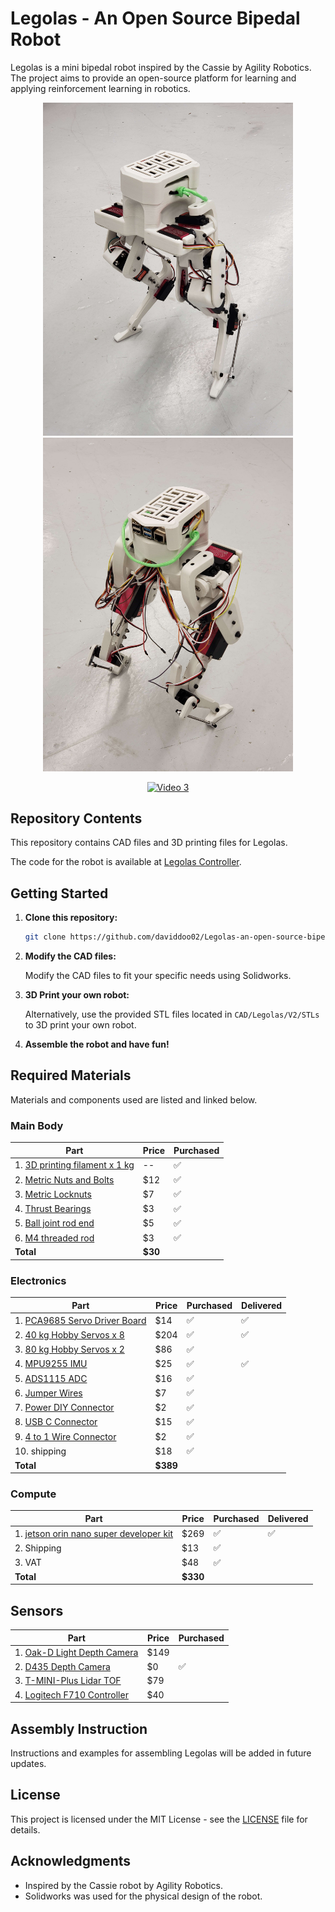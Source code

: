 # Legolas - An Open Source Bipedal Robot

Legolas is a mini bipedal robot inspired by the Cassie by Agility Robotics. The project aims to provide an open-source platform for learning and applying reinforcement learning in robotics.

<p align="center">
  <img src="assets/cover_image_front.jpg" width="400" />
  <img src="assets/cover_image_back.jpg" width="400" />
</p>

<p align="center">
  <a href="assets/Walking_Test_3.mp4"><img src="assets/Walking_Test_3.gif" alt="Video 3" width="800"></a>
</p>

## Repository Contents

This repository contains CAD files and 3D printing files for Legolas. 

The code for the robot is available at [Legolas Controller](https://github.com/daviddoo02/Legolas_Controller).

## Getting Started

1. **Clone this repository:**

    ```bash
    git clone https://github.com/daviddoo02/Legolas-an-open-source-biped/
    ```

2. **Modify the CAD files:**

    Modify the CAD files to fit your specific needs using Solidworks.

3. **3D Print your own robot:**

    Alternatively, use the provided STL files located in `CAD/Legolas/V2/STLs` to 3D print your own robot.

4. **Assemble the robot and have fun!**

## Required Materials

Materials and components used are listed and linked below.

### Main Body

| Part | Price | Purchased |
|------|-------| --------- |
| 1. [3D printing filament x 1 kg](https://www.amazon.com/dp/B089S1HB8K) | -- | :white_check_mark:
| 2. [Metric Nuts and Bolts](https://www.amazon.com/Assortment-M2-M3-M4-M5/dp/B0CBMMPPKF) | $12 | :white_check_mark: |
| 3. [Metric Locknuts](https://www.amazon.com/dp/B0CHVTYLWC) | $7 | :white_check_mark: |
| 4. [Thrust Bearings](https://www.amazon.com/gp/product/B08FHTD8VT) | $3 | :white_check_mark: |
| 5. [Ball joint rod end](https://www.amazon.com/gp/product/B0828T1NNW) | $5 | :white_check_mark: |
| 6. [M4 threaded rod](https://www.amazon.com/gp/product/B01MAYQ12S) | $3 | :white_check_mark: |
| **Total** | **$30** |

### Electronics

| Part | Price | Purchased | Delivered |
| ---- | ----- | --------- | --------- |
| 1. [PCA9685 Servo Driver Board](https://www.amazon.com/gp/product/B07BRS249H) | $14 | :white_check_mark: | :white_check_mark: |
| 2. [40 kg Hobby Servos x 8](https://www.amazon.com/Servo-Torque-Waterproof-Degree-Compatible/dp/B0C95YMMQS) | $204 | :white_check_mark: | :white_check_mark: |
| 3. [80 kg Hobby Servos x 2](https://www.amazon.com/GoolRC-Digital-Torque-Waterproof-Replacements/dp/B0B5H4MWZG/ref=sr_1_2?crid=1JM9GBMY97KTM&keywords=80%2Bkg%2Bservo&qid=1705472455&sprefix=80%2Bkg%2Bservo%2Caps%2C98&sr=8-2&th=1) | $86 | :white_check_mark: |
| 4. [MPU9255 IMU](https://www.amazon.com/-/he/dp/B0D4VYR8KF?ref=ppx_yo2ov_dt_b_fed_asin_title) | $25 | :white_check_mark: | :white_check_mark: |
| 5. [ADS1115 ADC](https://www.amazon.com/gp/product/B07VPFLSMX) | $16 |  :white_check_mark: |
| 6. [Jumper Wires](https://www.amazon.com/Elegoo-EL-CP-004-Multicolored-Breadboard-arduino/dp/B01EV70C78) | $7 | :white_check_mark: |
| 7. [Power DIY Connector](https://www.amazon.com/dp/B09S3S6RYC) | $2 | :white_check_mark: |
| 8. [USB C Connector](https://www.amazon.com/gp/product/B0CN64BR49/ref=ox_sc_act_title_1?smid=AJAM3W8TYBUO0&psc=1) | $15 | :white_check_mark: |
| 9. [4 to 1 Wire Connector](https://www.amazon.com/dp/B0B28GNVGZ) | $2 | :white_check_mark: |
| 10. shipping | $18 | :white_check_mark: |
| **Total** | **$389** |

### Compute
| Part | Price | Purchased | Delivered |
| ---- | ----- | --------- | --------- |
| 1. [jetson orin nano super developer kit](https://crg.co.il/product/nvidia-jetson-orin-nano-8gb-development-kit/) | $269 | :white_check_mark: | :white_check_mark:
| 2. Shipping | $13 | :white_check_mark: | 
| 3. VAT | $48 | :white_check_mark: | 
| **Total** | **$330** |


## Sensors
| Part | Price | Purchased |
| ---- | ----- | --------- |
| 1. [Oak-D Light Depth Camera](https://shop.luxonis.com/products/oak-d-lite-1) | $149 |
| 2. [D435 Depth Camera](https://www.amazon.com/Intel-Depth-Camera-D435-Tracking/dp/B07B43WP7V) | $0 | :white_check_mark: |
| 3. [T-MINI-Plus Lidar TOF](https://www.amazon.com/dp/B0CCJRWKC5) | $79 |
| 4. [Logitech F710 Controller](https://www.amazon.com/Logitech-940-000117-Gamepad-F710/dp/B0041RR0TW) | $40 |



## Assembly Instruction

Instructions and examples for assembling Legolas will be added in future updates.

## License

This project is licensed under the MIT License - see the [LICENSE](LICENSE) file for details.

## Acknowledgments

- Inspired by the Cassie robot by Agility Robotics.
- Solidworks was used for the physical design of the robot.
